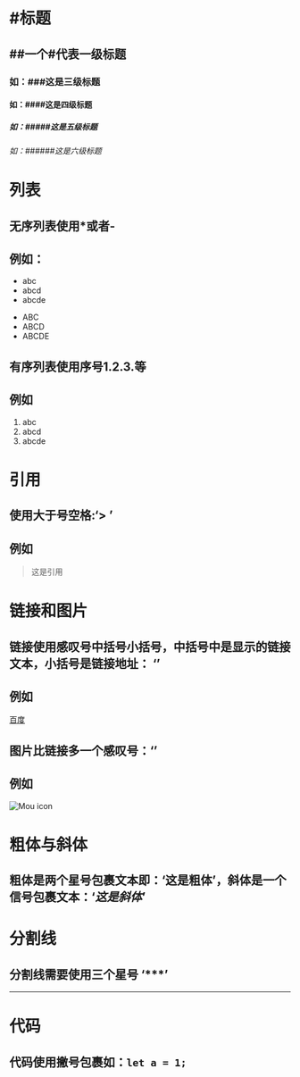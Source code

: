 # #标题
## ##一个#代表一级标题
### 如：###这是三级标题
#### 如：####这是四级标题
##### 如：#####这是五级标题
###### 如：######这是六级标题
# 列表
## 无序列表使用*或者-
## 例如：
* abc
* abcd
* abcde
- ABC
- ABCD
- ABCDE
## 有序列表使用序号1.2.3.等
## 例如
1. abc
2. abcd
3. abcde
# 引用
## 使用大于号空格:‘> ’
## 例如
> 这是引用
# 链接和图片
## 链接使用感叹号中括号小括号，中括号中是显示的链接文本，小括号是链接地址： ‘[]()’
## 例如
[百度](http://www.baidu.com)
## 图片比链接多一个感叹号：‘![]()’
## 例如
![Mou icon](http://mouapp.com/Mou_128.png)
# 粗体与斜体
## 粗体是两个星号包裹文本即：‘**这是粗体**’，斜体是一个信号包裹文本：‘*这是斜体*’
# 分割线
## 分割线需要使用三个星号 ‘***’
***
# 代码
## 代码使用撇号包裹如：`let a = 1;`
